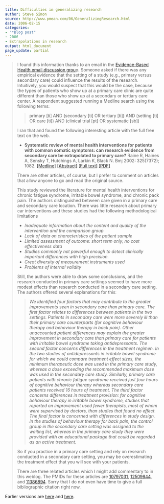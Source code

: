 ```yaml
---
title: Difficulties in generalizing research
author: Steve Simon
source: http://www.pmean.com/06/GeneralizingResearch.html
date: 2006-02-15
categories:
- "*Blog post"
- 2006
- Extrapolations in research
output: html_document
page_update: partial
---
```


> I found this information thanks to an email in the [Evidence-Based
> Health email discussion
> grou](http://www.jiscmail.ac.uk/lists/EVIDENCE-BASED-HEALTH.html)p.
> Someone asked if there was any empirical evidence that the setting of
> a study (e.g., primary versus secondary care) could influence the
> results of the research. Intuitively, you would suspect that this
> would be the case, because the types of patients who show up at a
> primary care clinic are quite different than those who show up at a
> secondary or tertiary care center. A respondent suggested running a
> Medline search using the following terms:
>
> > primary \[ti\] AND (secondary \[ti\] OR tertiary \[ti\]) AND
> > (setting \[ti\] OR care \[ti\]) AND (clinical trial \[pt\] OR
> > systematic \[sb\])
>
> I ran that and found the following interesting article with the full
> free text on the web.
>
> -   **Systematic review of mental health interventions for patients
>     with common somatic symptoms: can research evidence from secondary
>     care be extrapolated to primary care?** Raine R, Haines A, Sensky
>     T, Hutchings A, Larkin K, Black N. Bmj 2002: 325(7372); 1082.
>     [\[Medline\]](http://www.ncbi.nlm.nih.gov/entrez/query.fcgi?cmd=Retrieve&db=PubMed&list_uids=12424170&dopt=Abstract)
>     [\[Abstract\]](http://bmj.bmjjournals.com/cgi/content/abstract/325/7372/1082)
>     [\[Full
>     text\]](http://bmj.bmjjournals.com/cgi/content/full/325/7372/1082)
>     [\[PDF\]](http://bmj.bmjjournals.com/cgi/reprint/325/7372/1082.pdf)
>
> There are other articles, of course, but I prefer to comment on
> articles that allow anyone to go and read the original source.
>
> This study reviewed the literature for mental health interventions for
> chronic fatigue syndrome, irritable bowel syndrome, and chronic pack
> pain. The authors distinguished between care given in a primary care
> and secondary care location. There was little research about primary
> car interventions and these studies had the following methodological
> limitations
>
> -   *Inadequate information about the content and quality of the
>     intervention and the comparison group*
> -   *Lack of data on characteristics of the patient sample*
> -   *Limited assessment of outcome: short term only, no cost
>     effectiveness data*
> -   *Studies commonly not powerful enough to detect clinically
>     important differences with high precision.*
> -   *Great diversity of measurement instruments used*
> -   *Problems of internal validity*
>
> Still, the authors were able to draw some conclusions, and the
> research conducted in primary care settings seemed to have more modest
> effects than research conducted in a secondary care setting. The
> authors offered several explanations for this:
>
> > *We identified four factors that may contribute to the greater
> > improvements seen in secondary care than primary care. The first
> > factor relates to differences between patients in the two settings.
> > Patients in secondary care were more severely ill than their primary
> > care counterparts (for cognitive behaviour therapy and behaviour
> > therapy in back pain). Other unaccounted patient differences may
> > explain the greater improvement in secondary care than primary care
> > for patients with irritable bowel syndrome taking antidepressants.
> > The second factor concerns differences in the treatment regimen. In
> > the two studies of antidepressants in irritable bowel syndrome for
> > which we could compare treatment effect sizes, the minimum
> > therapeutic dose was used in the primary care study, whereas a dose
> > exceeding the recommended maximum dose was used in the secondary
> > care study. Similarly, primary care patients with chronic fatigue
> > syndrome received just four hours of cognitive behaviour therapy
> > whereas secondary care patients received 16 hours of treatment. The
> > third factor concerns differences in treatment provision: for
> > cognitive behaviour therapy in irritable bowel syndrome, studies
> > that reported an improvement used fewer therapists, most of whom
> > were supervised by doctors, than studies that found no effect. The
> > final factor is concerned with differences in study design. In the
> > studies of behaviour therapy for back pain, the control group in the
> > secondary care setting was assigned to the waiting list, whereas in
> > the primary care study they were provided with an educational
> > package that could be regarded as an active treatment.*
>
> So if you practice in a primary care setting and rely on research
> conducted in a secondary care setting, you may be overestimating the
> treatment effect that you will see with your patients.
>
> There are three related articles which I might add commentary to in
> this weblog. The PMIDs for these articles are
> [10797031](http://www.ncbi.nlm.nih.gov/entrez/query.fcgi?cmd=retrieve&db=pubmed&list_uids=10797031&dopt=Abstract),
> [12509644](http://www.ncbi.nlm.nih.gov/entrez/query.fcgi?cmd=retrieve&db=pubmed&list_uids=12509644&dopt=Abstract),
> and
> [11386894](http://www.ncbi.nlm.nih.gov/entrez/query.fcgi?cmd=retrieve&db=pubmed&list_uids=11386894&dopt=Abstract).
> Sorry that I do not even have time to give a full bibliographic
> citation right now.

Earlier versions are [here][sim1] and [here][sim2].

[sim1]: http://www.pmean.com/06/GeneralizingResearch.html
[sim2]: http://new.pmean.com/GeneralizingResearch/

